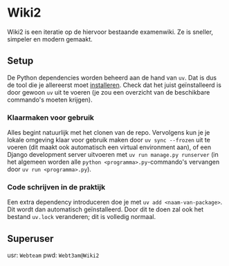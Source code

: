 # Wiki2
Wiki2 is een iteratie op de hiervoor bestaande examenwiki. Ze is sneller, simpeler en modern gemaakt.

## Setup
De Python dependencies worden beheerd aan de hand van `uv`. Dat is dus de tool die je allereerst moet [installeren](https://docs.astral.sh/uv/getting-started/installation/). Check dat het juist geïnstalleerd is door gewoon `uv` uit te voeren (je zou een overzicht van de beschikbare commando's moeten krijgen).

### Klaarmaken voor gebruik

Alles begint natuurlijk met het clonen van de repo. Vervolgens kun je je lokale omgeving klaar voor gebruik maken door `uv sync --frozen` uit te voeren (dit maakt ook automatisch een virtual environment aan), of een Django development server uitvoeren met `uv run manage.py runserver` (in het algemeen worden alle `python <programma>.py`-commando's vervangen door `uv run <programma>.py`). 

### Code schrijven in de praktijk

Een extra dependency introduceren doe je met `uv add <naam-van-package>`. Dit wordt dan automatisch geïnstalleerd. Door dit te doen zal ook het bestand `uv.lock` veranderen; dit is volledig normaal. 

## Superuser
usr: `Webteam`
pwd: `Webt3am@Wiki2`